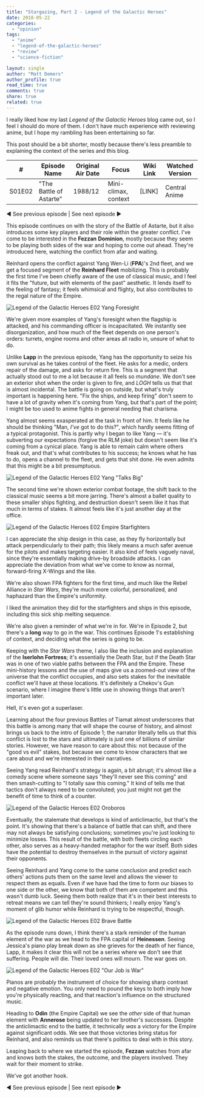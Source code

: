 ```yaml
---
title: "Stargazing, Part 2 - Legend of the Galactic Heroes"
date: 2018-05-22
categories: 
  - "opinion"
tags: 
  - "anime"
  - "legend-of-the-galactic-heroes"
  - "review"
  - "science-fiction"

layout: single
author: "Matt Demers"
author_profile: true
read_time: true
comments: true
share: true
related: true
---
```


I really liked how my last _Legend of the Galactic Heroes_ blog came out, so I feel I should do more of them. I don't have much experience with reviewing anime, but I hope my rambling has been entertaining so far.

This post should be a bit shorter, mostly because there's less preamble to explaining the context of the series and this blog.

| # | Episode Name | Original Air Date | Focus | Wiki Link | Watched Version |
| --- | --- | --- | --- | --- | --- |
| S01E02 | "The Battle of Astarte" | 1988/12 | Mini-climax, context | \[LINK\] | Central Anime |

◄ See previous episode | See next episode ►

This episode continues on with the story of the Battle of Astarte, but it also introduces some key players and their role within the greater conflict. I've come to be interested in the **Fezzan** **Dominion**, mostly because they seem to be playing both sides of the war and hoping to come out ahead. They're introduced here, watching the conflict from afar and waiting.

Reinhard opens the conflict against Yang Wen-Li (**FPA**)'s 2nd fleet, and we get a focused segment of the **Reinhard Fleet** mobilizing. This is probably the first time I've been chiefly aware of the use of classical music, and I feel it fits the "future, but with elements of the past" aesthetic. It lends itself to the feeling of fantasy; it feels whimsical and flighty, but also contributes to the regal nature of the Empire.

![Legend of the Galactic Heroes E02 Yang Foresight](images/LOGH_S01E02_Crash.png)

We're given more examples of Yang's foresight when the flagship is attacked, and his commanding officer is incapacitated. We instantly see disorganization, and how much of the fleet depends on one person's orders: turrets, engine rooms and other areas all radio in, unsure of what to do.

Unlike **Lapp** in the previous episode, Yang has the opportunity to seize his own survival as he takes control of the fleet. He asks for a medic, orders repair of the damage, and asks for return fire. This is a segment that actually stood out to me a lot because it all feels so _mundane_. We don't see an exterior shot when the order is given to fire, and _LOGH_ tells us that that is almost incidental. The battle is going on outside, but what's truly important is happening here. "Fix the ships, and keep firing" don't seem to have a lot of gravity when it's coming from Yang, but that's part of the point; I might be too used to anime fights in general needing that charisma.

Yang almost seems exasperated at the task in front of him. It feels like he should be thinking "Man, _I've_ got to do this?", which hardly seems fitting of a typical protagonist. This is partly why I began to like Yang — it's subverting our expectations (forgive the RLM joke) but doesn't seem like it's coming from a cynical place. Yang is able to remain calm where others freak out, and that's what contributes to his success; he knows what he has to do, opens a channel to the fleet, and gets that shit done. He even admits that this might be a bit presumptuous.

![Legend of the Galactic Heroes E02 Yang "Talks Big"](images/LOGH_S01E02_Talking_Big.png)

The second time we're shown exterior combat footage, the shift back to the classical music seems a bit more jarring. There's almost a ballet quality to these smaller ships fighting, and destruction doesn't seem like it has that much in terms of stakes. It almost feels like it's just another day at the office.

![Legend of the Galactic Heroes E02 Empire Starfighters](images/LOGH_S01E02_Ships.png)

I can appreciate the ship design in this case, as they fly horizontally but attack perpendicularly to their path; this likely means a much safer avenue for the pilots and makes targeting easier. It also kind of feels vaguely naval, since they're essentially making drive-by broadside attacks. I can appreciate the deviation from what we've come to know as normal, forward-firing X-Wings and the like.

We're also shown FPA fighters for the first time, and much like the Rebel Alliance in _Star Wars_, they're much more colorful, personalized, and haphazard than the Empire's uniformity.

I liked the animation they did for the starfighters and ships in this episode, including this sick ship melting sequence.

We're also given a reminder of what we're in for. We're in Episode 2, but there's a **long** way to go in the war. This continues Episode 1's establishing of context, and deciding what the series is going to be.

Keeping with the _Star Wars_ theme, I also like the inclusion and explanation of the **Iserlohn Fortress**; it's essentially the Death Star, but if the Death Star was in one of two viable paths between the FPA and the Empire. These mini-history lessons and the use of maps give us a zoomed-out view of the universe that the conflict occupies, and also sets stakes for the inevitable conflict we'll have at these locations. It's definitely a Chekov's Gun scenario, where I imagine there's little use in showing things that aren't important later.

Hell, it's even got a superlaser.

Learning about the four previous Battles of Tiamat almost underscores that this battle is among many that will shape the course of history, and almost brings us back to the intro of Episode 1; the narrator literally tells us that this conflict is lost to the stars and ultimately is just one of billions of similar stories. However, we have reason to care about this: not because of the "good vs evil" stakes, but because we come to know characters that we care about and we're interested in their narratives.

Seeing Yang read Reinhard's strategy is again, a bit abrupt; it's almost like a comedy scene where someone says "they'll never see this coming" and then smash-cutting to "I totally saw this coming." It kind of tells me that tactics don't always need to be convoluted; you just might not get the benefit of time to think of a counter.

![Legend of the Galactic Heroes E02 Oroboros](images/LOGH_S01E02_Oroboros.png)

Eventually, the stalemate that develops is kind of anticlimactic, but that's the point. It's showing that there's a balance of battle that can shift, and there may not always be satisfying conclusions; sometimes you're just looking to minimize losses. This result of the battle, with both fleets circling each other, also serves as a heavy-handed metaphor for the war itself. Both sides have the potential to destroy themselves in the pursuit of victory against their opponents.

Seeing Reinhard and Yang come to the same conclusion and predict each others' actions puts them on the same level and allows the viewer to respect them as equals. Even if we have had the time to form our biases to one side or the other, we know that both of them are competent and this wasn't dumb luck. Seeing them both realize that it's in their best interests to retreat means we can tell they're sound thinkers; I really enjoy Yang's moment of glib humor while Reinhard is trying to be respectful, though.

![Legend of the Galactic Heroes E02 Brave Battle](images/LOGH_S01E02_Brave-Battle.png)

As the episode runs down, I think there's a stark reminder of the human element of the war as we head to the FPA capital of **Heinessen**. Seeing Jessica's piano play break down as she grieves for the death of her fiance, Lapp, it makes it clear this will not be a series where we don't see that suffering. People will die. Their loved ones will mourn. The war goes on.

![Legend of the Galactic Heroes E02 "Our Job is War"](images/LOGH_S01E02_Job-Is-War.png)

Pianos are probably the instrument of choice for showing sharp contrast and negative emotion. You only need to pound the keys to both imply how you're physically reacting, and that reaction's influence on the structured music.

Heading to **Odin** (the Empire Capital) we see the _other_ side of that human element with **Annerose** being updated to her brother's successes. Despite the anticlimactic end to the battle, it technically _was_ a victory for the Empire against significant odds. We see that those victories bring status for Reinhard, and also reminds us that there's politics to deal with in this story.

Leaping back to where we started the episode, **Fezzan** watches from afar and knows both the stakes, the outcome, and the players involved. They wait for their moment to strike.

We've got another hook.

◄ See previous episode | See next episode ►
